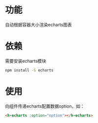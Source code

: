 # 功能
自动根据容器大小渲染echarts图表

# 依赖
需要安装echarts模块
```bash
npm install -S echarts
```

# 使用
向组件传递echarts配置数据option，如：
```html
<h-echarts :option="option"></h-echarts>
```